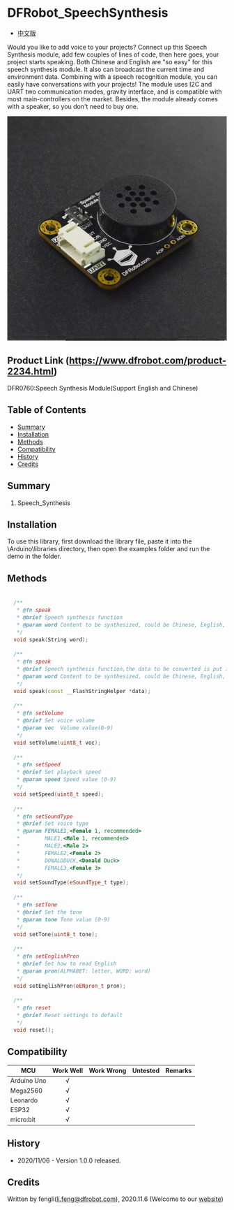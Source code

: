 # DFRobot_SpeechSynthesis
- [中文版](./README_CN.md)

Would you like to add voice to your projects? Connect up this Speech Synthesis module, add few couples of lines of code, then here goes, your project starts speaking. Both Chinese and English are "so easy" for this speech synthesis module. It also can broadcast the current time and environment data. Combining with a speech recognition module, you can easily have conversations with your projects! The module uses I2C and UART two communication modes, gravity interface, and is compatible with most main-controllers on the market. Besides, the module already comes with a speaker, so you don't need to buy one.


![Product Image](./resources/images/dfr0760.png)

## Product Link (https://www.dfrobot.com/product-2234.html)
  DFR0760:Speech Synthesis Module(Support English and Chinese)
	
## Table of Contents

* [Summary](#summary)
* [Installation](#installation)
* [Methods](#methods)
* [Compatibility](#compatibility)  
* [History](#history)
* [Credits](#credits)

## Summary

   1. Speech_Synthesis <br>


## Installation

To use this library, first download the library file, paste it into the \Arduino\libraries directory, then open the examples folder and run the demo in the folder.

## Methods

```C++
    
  /**
   * @fn speak
   * @brief Speech synthesis function 
   * @param word Content to be synthesized, could be Chinese, English, Number, etc. 
   */
  void speak(String word);
  
  /**
   * @fn speak
   * @brief Speech synthesis function,the data to be converted is put into Flash
   * @param word Content to be synthesized, could be Chinese, English, Number, etc. 
   */
  void speak(const __FlashStringHelper *data);
  
  /**
   * @fn setVolume
   * @brief Set voice volume
   * @param voc  Volume value(0-9)
   */
  void setVolume(uint8_t voc);

  /**
   * @fn setSpeed
   * @brief Set playback speed 
   * @param speed Speed value (0-9)
   */
  void setSpeed(uint8_t speed);

  /**
   * @fn setSoundType
   * @brief Set voice type 
   * @param FEMALE1,<Female 1, recommended>
   *        MALE1,<Male 1, recommended>
   *        MALE2,<Male 2>
   *        FEMALE2,<Female 2>
   *        DONALDDUCK,<Donald Duck>
   *        FEMALE3,<Female 3>
   */
  void setSoundType(eSoundType_t type);

  /**
   * @fn setTone
   * @brief Set the tone 
   * @param tone Tone value (0-9)
   */
  void setTone(uint8_t tone);

  /**
   * @fn setEnglishPron
   * @brief Set how to read English 
   * @param pron(ALPHABET: letter, WORD: word)
   */
  void setEnglishPron(eENpron_t pron);

  /**
   * @fn reset
   * @brief Reset settings to default 
   */
  void reset();
```

## Compatibility

MCU                | Work Well    | Work Wrong   | Untested    | Remarks
------------------ | :----------: | :----------: | :---------: | -----
Arduino Uno        |      √       |              |             | 
Mega2560        |      √       |              |             | 
Leonardo        |      √       |              |             | 
ESP32        |      √       |              |             | 
micro:bit        |      √       |              |             | 


## History


- 2020/11/06 - Version 1.0.0 released.


## Credits

Written by fengli(li.feng@dfrobot.com), 2020.11.6 (Welcome to our [website](https://www.dfrobot.com/))





